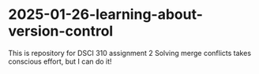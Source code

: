 # 2025-01-26-learning-about-version-control
This is repository for DSCI 310 assignment 2
Solving merge conflicts takes conscious effort, but I can do it!
